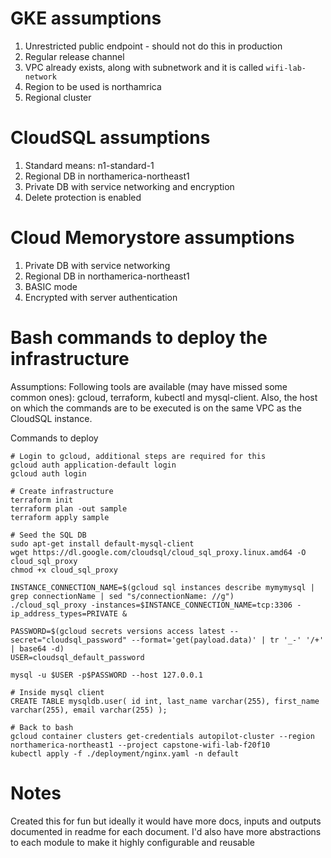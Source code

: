 # GKE assumptions
1. Unrestricted public endpoint - should not do this in production
2. Regular release channel
3. VPC already exists, along with subnetwork and it is called `wifi-lab-network`
4. Region to be used is northamrica
5. Regional cluster


# CloudSQL assumptions
1. Standard means: n1-standard-1
2. Regional DB in northamerica-northeast1
3. Private DB with service networking and encryption
4. Delete protection is enabled

# Cloud Memorystore assumptions
1. Private DB with service networking
2. Regional DB in northamerica-northeast1
3. BASIC mode
4. Encrypted with server authentication

# Bash commands to deploy the infrastructure

Assumptions:
Following tools are available (may have missed some common ones): gcloud, terraform, kubectl and mysql-client. Also, the host on which the commands are to be executed is on the same VPC as the CloudSQL instance.

Commands to deploy
```
# Login to gcloud, additional steps are required for this
gcloud auth application-default login
gcloud auth login

# Create infrastructure
terraform init
terraform plan -out sample
terraform apply sample

# Seed the SQL DB 
sudo apt-get install default-mysql-client
wget https://dl.google.com/cloudsql/cloud_sql_proxy.linux.amd64 -O cloud_sql_proxy
chmod +x cloud_sql_proxy

INSTANCE_CONNECTION_NAME=$(gcloud sql instances describe mymymysql | grep connectionName | sed "s/connectionName: //g")
./cloud_sql_proxy -instances=$INSTANCE_CONNECTION_NAME=tcp:3306 -ip_address_types=PRIVATE &

PASSWORD=$(gcloud secrets versions access latest --secret="cloudsql_password" --format='get(payload.data)' | tr '_-' '/+' | base64 -d)
USER=cloudsql_default_password

mysql -u $USER -p$PASSWORD --host 127.0.0.1

# Inside mysql client
CREATE TABLE mysqldb.user( id int, last_name varchar(255), first_name varchar(255), email varchar(255) );

# Back to bash
gcloud container clusters get-credentials autopilot-cluster --region northamerica-northeast1 --project capstone-wifi-lab-f20f10
kubectl apply -f ./deployment/nginx.yaml -n default
```
# Notes
Created this for fun but ideally it would have more docs, inputs and outputs documented in readme for each document. 
I'd also have more abstractions to each module to make it highly configurable and reusable 
